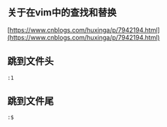 ## 关于在vim中的查找和替换
[https://www.cnblogs.com/huxinga/p/7942194.html](https://www.cnblogs.com/huxinga/p/7942194.html)
## 跳到文件头
```shell script
:1
```
## 跳到文件尾
```shell script
:$
```

